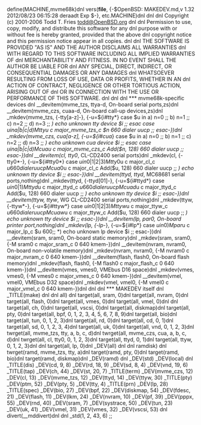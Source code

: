 define(MACHINE,mvme68k)dnl
vers(__file__,
	{-$OpenBSD: MAKEDEV.md,v 1.32 2012/08/23 06:15:28 deraadt Exp $-},
etc.MACHINE)dnl
dnl
dnl Copyright (c) 2001-2006 Todd T. Fries <todd@OpenBSD.org>
dnl
dnl Permission to use, copy, modify, and distribute this software for any
dnl purpose with or without fee is hereby granted, provided that the above
dnl copyright notice and this permission notice appear in all copies.
dnl
dnl THE SOFTWARE IS PROVIDED "AS IS" AND THE AUTHOR DISCLAIMS ALL WARRANTIES
dnl WITH REGARD TO THIS SOFTWARE INCLUDING ALL IMPLIED WARRANTIES OF
dnl MERCHANTABILITY AND FITNESS. IN NO EVENT SHALL THE AUTHOR BE LIABLE FOR
dnl ANY SPECIAL, DIRECT, INDIRECT, OR CONSEQUENTIAL DAMAGES OR ANY DAMAGES
dnl WHATSOEVER RESULTING FROM LOSS OF USE, DATA OR PROFITS, WHETHER IN AN
dnl ACTION OF CONTRACT, NEGLIGENCE OR OTHER TORTIOUS ACTION, ARISING OUT OF
dnl OR IN CONNECTION WITH THE USE OR PERFORMANCE OF THIS SOFTWARE.
dnl
dnl
dnl *** mvme68k-specific devices
dnl
__devitem(mvme_tzs, ttya-d, On-board serial ports,zs)dnl
__devitem(mvme_czs, cuaa-d, On-board call-up devices,zs)dnl
_mkdev(mvme_tzs, {-tty[a-z]-}, {-u=${i#tty*}
	case $u in
	a) n=0 ;;
	b) n=1 ;;
	c) n=2 ;;
	d) n=3 ;;
	*) echo unknown tty device $i ;;
	esac
	case $u in
	a|b|c|d)
		M tty$u c major_mvme_tzs_c $n 660 dialer uucp
		;;
	esac-})dnl
_mkdev(mvme_czs, cua[a-z], {-u=${i#cua*}
	case $u in
	a) n=0 ;;
	b) n=1 ;;
	c) n=2 ;;
	d) n=3 ;;
	*) echo unknown cua device $i ;;
	esac
	case $u in
	a|b|c|d)
		M cua$u c major_mvme_czs_c Add($n, 128) 660 dialer uucp
		;;
	esac-})dnl
__devitem(cl, tty0*, CL-CD2400 serial ports)dnl
_mkdev(cl, {-tty0*-}, {-u=${i#tty0*}
	case $u in
	0|1|2|3)
		M tty0$u c major_cl_c $u 660 dialer uucp
		M cua0$u c major_cl_c Add($u, 128) 660 dialer uucp
		;;
	*) echo unknown tty device $i ;;
	esac-})dnl
__devitem(ttyd, ttyd*, MC68681 serial ports,nothing)dnl
_mkdev(ttyd, {-ttyd[01]-}, {-u=${i#ttyd*}
	case $u in
	0|1)
		M ttyd$u c major_ttyd_c $u 660 dialer uucp
		M cuad$u c major_ttyd_c Add($u, 128) 660 dialer uucp
		;;
	*) echo unknown tty device $i ;;
	esac-})dnl
__devitem(ttyw, ttyw*, WG CL-CD2400 serial ports,nothing)dnl
_mkdev(ttyw, {-ttyw*-}, {-u=${i#ttyw*}
	case $u in
	0|1|2|3)
		M ttyw$u c major_ttyw_c $u 660 dialer uucp
		M cuaw$u c major_ttyw_c Add($u, 128) 660 dialer uucp
		;;
	*) echo unknown tty device $i ;;
	esac-})dnl
__devitem(lp, par0, On-board printer port,nothing)dnl
_mkdev(lp, {-lp*-}, {-u=${i#lp*}
	case $u in
	0) M par$u c major_lp_c $u 600;;
	*) echo unknown lp device $i ;;
	esac-})dnl
__devitem(sram, sram0, On-board static memory)dnl
_mkdev(sram, sram0, {-M sram0 c major_sram_c 0 640 kmem-})dnl
__devitem(nvram, nvram0, On-board non-volatile memory)dnl
_mkdev(nvram, nvram0, {-M nvram0 c major_nvram_c 0 640 kmem-})dnl
__devitem(flash, flash0, On-board flash memory)dnl
_mkdev(flash, flash0, {-M flash0 c major_flash_c 0 640 kmem-})dnl
__devitem(vmes, vmes0, VMEbus D16 space)dnl
_mkdev(vmes, vmes0, {-M vmes0 c major_vmes_c 0 640 kmem-})dnl
__devitem(vmel, vmel0, VMEbus D32 space)dnl
_mkdev(vmel, vmel0, {-M vmel0 c major_vmel_c 0 640 kmem-})dnl
dnl
dnl *** MAKEDEV itself
dnl
_TITLE(make)
dnl
dnl all)
dnl
target(all, sram, 0)dnl
target(all, nvram, 0)dnl
target(all, flash, 0)dnl
target(all, vmes, 0)dnl
target(all, vmel, 0)dnl
dnl
target(all, ch, 0)dnl
target(all, vscsi, 0)dnl
target(all, diskmap)dnl
target(all, pty, 0)dnl
target(all, bpf, 0, 1, 2, 3, 4, 5, 6, 7, 8, 9)dnl
target(all, bio)dnl
target(all, tun, 0, 1, 2, 3)dnl
target(all, rd, 0)dnl
target(all, cd, 0, 1)dnl
target(all, sd, 0, 1, 2, 3, 4)dnl
target(all, uk, 0)dnl
target(all, vnd, 0, 1, 2, 3)dnl
twrget(all, mvme_tzs, tty, a, b, c, d)dnl
twrget(all, mvme_czs, cua, a, b, c, d)dnl
twrget(all, cl, tty0, 0, 1, 2, 3)dnl
target(all, ttyd, 0, 1)dnl
target(all, ttyw, 0, 1, 2, 3)dnl
dnl target(all, lp, 0)dnl
_DEV(all)
dnl
dnl ramdisk)
dnl
twrget(ramd, mvme_tzs, tty, a)dnl
target(ramd, pty, 0)dnl
target(ramd, bio)dnl
target(ramd, diskmap)dnl
_DEV(ramd)
dnl
_DEV(std)
_DEV(local)
dnl
_TITLE(dis)
_DEV(cd, 9, 8)
_DEV(rd, 18, 9)
_DEV(sd, 8, 4)
_DEV(vnd, 19, 6)
_TITLE(tap)
_DEV(ch, 44)
_DEV(st, 20, 7)
_TITLE(term)
_DEV(mvme_czs, 12)
_DEV(cl, 13)
_DEV(mvme_tzs, 12)
_DEV(ttyd, 14)
_DEV(ttyw, 30)
_TITLE(pty)
_DEV(ptm, 52)
_DEV(pty, 5)
_DEV(tty, 4)
_TITLE(prn)
_DEV(lp, 28)
_TITLE(spec)
_DEV(bio, 27)
_DEV(bpf, 22)
_DEV(diskmap, 54)
_DEV(fdesc, 21)
_DEV(flash, 11)
_DEV(lkm, 24)
_DEV(nvram, 10)
_DEV(pf, 39)
_DEV(pppx, 55)
_DEV(rnd, 40)
_DEV(sram, 7)
_DEV(systrace, 50)
_DEV(tun, 23)
_DEV(uk, 41)
_DEV(vmel, 31)
_DEV(vmes, 32)
_DEV(vscsi, 53)
dnl
divert(__mddivert)dnl
dnl
_std(1, 2, 43, 6)
	;;

